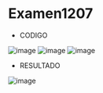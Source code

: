 # Examen1207
- CODIGO

  
![image](https://github.com/user-attachments/assets/5ba13a54-7e0a-4c5e-8a37-6796f910d641)
![image](https://github.com/user-attachments/assets/63c8f9d9-e093-4c22-98b1-97486776762c)
![image](https://github.com/user-attachments/assets/c5b6fe6e-14e8-4977-80cb-ed01368feabb)


- RESULTADO

  
![image](https://github.com/user-attachments/assets/1ae2f0fc-f2c2-4bc2-af61-6acae26cba01)

